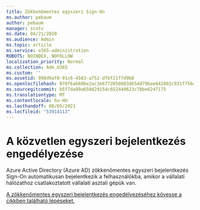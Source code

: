 ```yaml
---
title: Zökkenőmentes egyszeri Sign-On
ms.author: pebaum
author: pebaum
manager: scotv
ms.date: 04/21/2020
ms.audience: Admin
ms.topic: article
ms.service: o365-administration
ROBOTS: NOINDEX, NOFOLLOW
localization_priority: Normal
ms.collection: Adm_O365
ms.custom: ''
ms.assetid: 998d9af8-91c6-4583-a752-dfbf21f7d9b8
ms.openlocfilehash: 070f6a6606e2ac3e6772050803d654d79bae642802c931f756d1c1ac3421f34d
ms.sourcegitcommit: b5f7da89a650d2915dc652449623c78be6247175
ms.translationtype: MT
ms.contentlocale: hu-HU
ms.lasthandoff: 08/05/2021
ms.locfileid: "53914113"
---
```

# <a name="enable-seamless-sso"></a>A közvetlen egyszeri bejelentkezés engedélyezése

Azure Active Directory (Azure AD) zökkenőmentes egyszeri bejelentkezés Sign-On automatikusan bejelentkezik a felhasználókba, amikor a vállalati hálózathoz csatlakoztatott vállalati asztali gépük van.
  
[A zökkenőmentes egyszeri bejelentkezés engedélyezéséhez kövesse a cikkben található lépéseket.](https://docs.microsoft.com/azure/active-directory/connect/active-directory-aadconnect-sso-quick-start)
  


